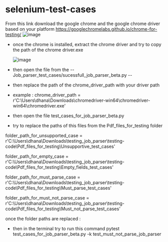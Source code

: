 # selenium-test-cases

From this link download the google chrome and the google chrome driver based on your platform
https://googlechromelabs.github.io/chrome-for-testing/
![image](https://github.com/Devsproutsai/selenium-test-cases/assets/145147092/d22ae066-aaff-4741-8dcf-32f4995856e5)

* once the chrome is installed, extract the chrome driver and try to copy the path of the chrome driver.exe

  ![image](https://github.com/Devsproutsai/selenium-test-cases/assets/145147092/3162975e-3bc2-410a-b79d-f11735bae028)


* then open the file from the
  -- Job_parser_test_cases/sucessfull_job_parser_beta.py --

* then replace the path of the chrome_driver_path with your driver path

* example : 
chrome_driver_path = r'C:\Users\dhana\Downloads\chromedriver-win64\chromedriver-win64\chromedriver.exe'


* then open the file test_cases_for_job_parser_beta.py

* try to replace the paths of this files from the Pdf_files_for_testing folder

folder_path_for_unsupported_case = r'C:\Users\dhana\Downloads\testing_job_parser\testing-code\Pdf_files_for_testing\Unsupportive_test_cases'

folder_path_for_empty_case = r'C:\Users\dhana\Downloads\testing_job_parser\testing-code\Pdf_files_for_testing\Empty_fields_test_cases'

folder_path_for_must_parse_case = r'C:\Users\dhana\Downloads\testing_job_parser\testing-code\Pdf_files_for_testing\Must_parse_test_cases'

folder_path_for_must_not_parse_case = r'C:\Users\dhana\Downloads\testing_job_parser\testing-code\Pdf_files_for_testing\Must_not_parse_test_cases'


once the folder paths are replaced :
* then in the terminal try to run this command
pytest test_cases_for_job_parser_beta.py -k test_must_not_parse_job_parser



